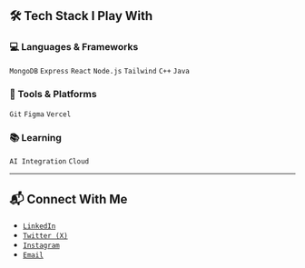 ## 🛠️ Tech Stack I Play With

### 💻 Languages & Frameworks
`MongoDB` `Express` `React` `Node.js` `Tailwind` `C++` `Java` 

### 🔧 Tools & Platforms
`Git` `Figma` `Vercel`

### 📚 Learning
`AI Integration` `Cloud`

---

## 📬 Connect With Me

* [`LinkedIn`](https://www.linkedin.com/in/viksit-sharma-913815330?utm_source=share&utm_campaign=share_via&utm_content=profile&utm_medium=android_app)
* [`Twitter (X)`](https://x.com/viksit_24?t=kILTaAdyvsmUnZGPnMeUqg&s=09)
* [`Instagram`](https://www.instagram.com/viksit_sharma_05/)
* [`Email`](mailto:viksitsharmapvt@gmail.com)